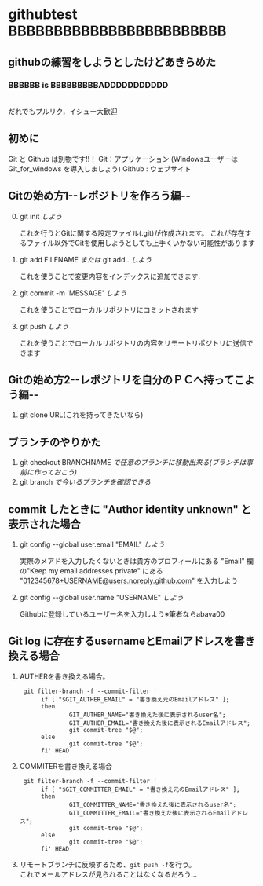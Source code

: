 # githubtest BBBBBBBBBBBBBBBBBBBBBBBB
## githubの練習をしようとしたけどあきらめた  
### BBBBBB is BBBBBBBBBADDDDDDDDDDD
\
だれでもプルリク，イシュー大歓迎

## 初めに
Git と Github は別物です!!！
Git：アプリケーション (WindowsユーザーはGit_for_windows を導入しましょう)
Github : ウェブサイト

## Gitの始め方1--レポジトリを作ろう編--

0. git init *しよう*
    
    これを行うとGitに関する設定ファイル(.git)が作成されます。 これが存在するファイル以外でGitを使用しようとしても上手くいかない可能性があります
1. git add FILENAME *または* git add . *しよう*

    これを使うことで変更内容をインデックスに追加できます.  
2. git commit -m 'MESSAGE' *しよう*

    これを使うことでローカルリポジトリにコミットされます 
3. git push *しよう* 
 
    これを使うことでローカルリポジトリの内容をリモートリポジトリに送信できます 

## Gitの始め方2--レポジトリを自分のＰＣへ持ってこよう編--
1. git clone URL(これを持ってきたいなら)



## ブランチのやりかた
1. git checkout BRANCHNAME *で任意のブランチに移動出来る(ブランチは事前に作っておこう)* 
2. git branch *で今いるブランチを確認できる*


## commit したときに "Author identity unknown" と表示された場合
1. git config --global user.email "EMAIL" *しよう*


    実際のメアドを入力したくないときは貴方のプロフィールにある "Email" 欄の"Keep my email addresses private" にある "012345678+USERNAME@users.noreply.github.com" を入力しよう
2. git config --global user.name "USERNAME" *しよう*

    Githubに登録しているユーザー名を入力しよう※筆者ならabava00

## Git log に存在するusernameとEmailアドレスを書き換える場合

1. AUTHERを書き換える場合。
   ```
    git filter-branch -f --commit-filter '
         if [ "$GIT_AUTHER_EMAIL" = "書き換え元のEmailアドレス" ];
         then
                 GIT_AUTHER_NAME="書き換えた後に表示されるuser名";
                 GIT_AUTHER_EMAIL="書き換えた後に表示されるEmailアドレス";
                 git commit-tree "$@";
         else
                 git commit-tree "$@";
         fi' HEAD
   ```
2. COMMITERを書き換える場合
   ```
    git filter-branch -f --commit-filter '
         if [ "$GIT_COMMITTER_EMAIL" = "書き換え元のEmailアドレス" ];
         then
                 GIT_COMMITTER_NAME="書き換えた後に表示されるuser名";
                 GIT_COMMITTER_EMAIL="書き換えた後に表示されるEmailアドレス";
                 git commit-tree "$@";
         else
                 git commit-tree "$@";
         fi' HEAD
   ```
3. リモートブランチに反映するため、`git push -f`を行う。  
   これでメールアドレスが見られることはなくなるだろう...
